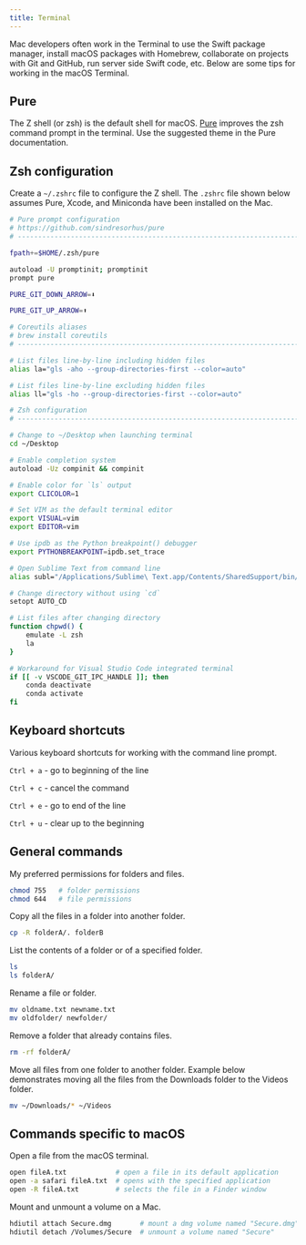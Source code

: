 ```yaml
---
title: Terminal
---
```


Mac developers often work in the Terminal to use the Swift package manager, install macOS packages with Homebrew, collaborate on projects with Git and GitHub, run server side Swift code, etc. Below are some tips for working in the macOS Terminal.

## Pure

The Z shell (or zsh) is the default shell for macOS. [Pure](https://github.com/sindresorhus/pure
) improves the zsh command prompt in the terminal. Use the suggested theme in the Pure documentation.

## Zsh configuration

Create a `~/.zshrc` file to configure the Z shell. The `.zshrc` file shown below assumes Pure, Xcode, and Miniconda have been installed on the Mac.

```bash
# Pure prompt configuration
# https://github.com/sindresorhus/pure
# ----------------------------------------------------------------------------

fpath+=$HOME/.zsh/pure

autoload -U promptinit; promptinit
prompt pure

PURE_GIT_DOWN_ARROW=⬇︎

PURE_GIT_UP_ARROW=⬆︎

# Coreutils aliases
# brew install coreutils
# ----------------------------------------------------------------------------

# List files line-by-line including hidden files
alias la="gls -aho --group-directories-first --color=auto"

# List files line-by-line excluding hidden files
alias ll="gls -ho --group-directories-first --color=auto"

# Zsh configuration
# ----------------------------------------------------------------------------

# Change to ~/Desktop when launching terminal
cd ~/Desktop

# Enable completion system
autoload -Uz compinit && compinit

# Enable color for `ls` output
export CLICOLOR=1

# Set VIM as the default terminal editor
export VISUAL=vim
export EDITOR=vim

# Use ipdb as the Python breakpoint() debugger
export PYTHONBREAKPOINT=ipdb.set_trace

# Open Sublime Text from command line
alias subl="/Applications/Sublime\ Text.app/Contents/SharedSupport/bin/subl"

# Change directory without using `cd`
setopt AUTO_CD

# List files after changing directory
function chpwd() {
    emulate -L zsh
    la
}

# Workaround for Visual Studio Code integrated terminal
if [[ -v VSCODE_GIT_IPC_HANDLE ]]; then
    conda deactivate
    conda activate
fi
```

## Keyboard shortcuts

Various keyboard shortcuts for working with the command line prompt.

`Ctrl + a` - go to beginning of the line

`Ctrl + c` - cancel the command

`Ctrl + e` - go to end of the line

`Ctrl + u` - clear up to the beginning

## General commands

My preferred permissions for folders and files.

```bash
chmod 755   # folder permissions
chmod 644   # file permissions
```

Copy all the files in a folder into another folder.

```bash
cp -R folderA/. folderB
```

List the contents of a folder or of a specified folder.

```bash
ls
ls folderA/
```

Rename a file or folder.

```bash
mv oldname.txt newname.txt
mv oldfolder/ newfolder/
```

Remove a folder that already contains files.

```bash
rm -rf folderA/
```

Move all files from one folder to another folder. Example below demonstrates moving all the files from the Downloads folder to the Videos folder.

```bash
mv ~/Downloads/* ~/Videos
```

## Commands specific to macOS

Open a file from the macOS terminal.

```bash
open fileA.txt            # open a file in its default application
open -a safari fileA.txt  # opens with the specified application
open -R fileA.txt         # selects the file in a Finder window
```

Mount and unmount a volume on a Mac.

```bash
hdiutil attach Secure.dmg       # mount a dmg volume named "Secure.dmg"
hdiutil detach /Volumes/Secure  # unmount a volume named "Secure"
```
